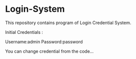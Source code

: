 # Login-System

This repository contains program of Login Credential System.

Initial Credentials :

Username:admin
Password:password

You can change credential from the code...
